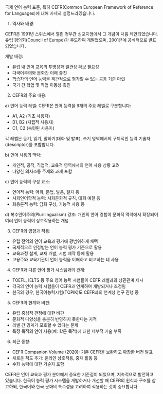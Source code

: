국제 언어 능력 표준, 특히 CEFR(Common European Framework of Reference for Languages)에 대해 자세히 설명드리겠습니다.

1. 역사와 배경:

CEFR은 1991년 스위스에서 열린 정부간 심포지엄에서 그 개념이 처음 제안되었습니다. 유럽 평의회(Council of Europe)가 주도하여 개발했으며, 2001년에 공식적으로 발표되었습니다.

개발 배경:
- 유럽 내 언어 교육의 투명성과 일관성 확보 필요성
- 다국어주의와 문화간 이해 증진
- 학습자의 언어 능력을 객관적으로 평가할 수 있는 공통 기준 마련
- 국가 간 학업 및 직업 이동성 촉진

2. CEFR의 주요 내용:

a) 언어 능력 레벨:
CEFR은 언어 능력을 6개의 주요 레벨로 구분합니다:
- A1, A2 (기초 사용자)
- B1, B2 (자립적 사용자)
- C1, C2 (숙련된 사용자)

각 레벨은 듣기, 읽기, 말하기(대화 및 발표), 쓰기 영역에서의 구체적인 능력 기술자(descriptor)를 포함합니다.

b) 언어 사용의 맥락:
- 개인적, 공적, 직업적, 교육적 영역에서의 언어 사용 상황 고려
- 다양한 의사소통 주제와 과제 포함

c) 언어 능력의 구성 요소:
- 언어적 능력: 어휘, 문법, 발음, 철자 등
- 사회언어학적 능력: 사회문화적 규칙, 대화 예절 등
- 화용론적 능력: 담화 구성, 기능적 사용 등

d) 복수언어주의(Plurilingualism) 강조:
개인의 언어 경험이 문화적 맥락에서 확장되어 여러 언어 능력이 상호작용하는 개념

3. CEFR의 영향과 적용:

- 유럽 전역의 언어 교육과 평가에 광범위하게 채택
- 국제적으로 인정받는 언어 능력 평가 기준으로 활용
- 교육과정 설계, 교재 개발, 시험 제작 등에 활용
- 고용주와 교육기관이 언어 능력을 이해하고 비교하는 데 사용

4. CEFR과 다른 언어 평가 시스템과의 관계:

- TOEFL, IELTS 등 주요 영어 능력 시험들이 CEFR 레벨과의 상관관계 제시
- 각국의 언어 능력 시험들이 CEFR과 연계하여 개발되거나 조정됨
- 한국의 경우, 한국어능력시험(TOPIK)도 CEFR과의 연계성 연구 진행 중

5. CEFR의 한계와 비판:

- 유럽 중심적 관점에 대한 비판
- 문화적 다양성을 충분히 반영하지 못한다는 지적
- 레벨 간 경계가 모호할 수 있다는 문제
- 특정 목적의 언어 사용(예: 학문 목적)에 대한 세부적 기술 부족

6. 최근 동향:

- CEFR Companion Volume (2020): 기존 CEFR을 보완하고 확장한 버전 발표
- 새로운 척도 추가: 온라인 상호작용, 중재 활동 등
- 수화 능력에 대한 기술자 포함

CEFR은 언어 교육과 평가 분야에서 중요한 기준점이 되었으며, 지속적으로 발전하고 있습니다. 한국어 능력 평가 시스템을 개발하거나 개선할 때 CEFR의 원칙과 구조를 참고하되, 한국어와 한국 문화의 특수성을 고려하여 적용하는 것이 중요합니다.